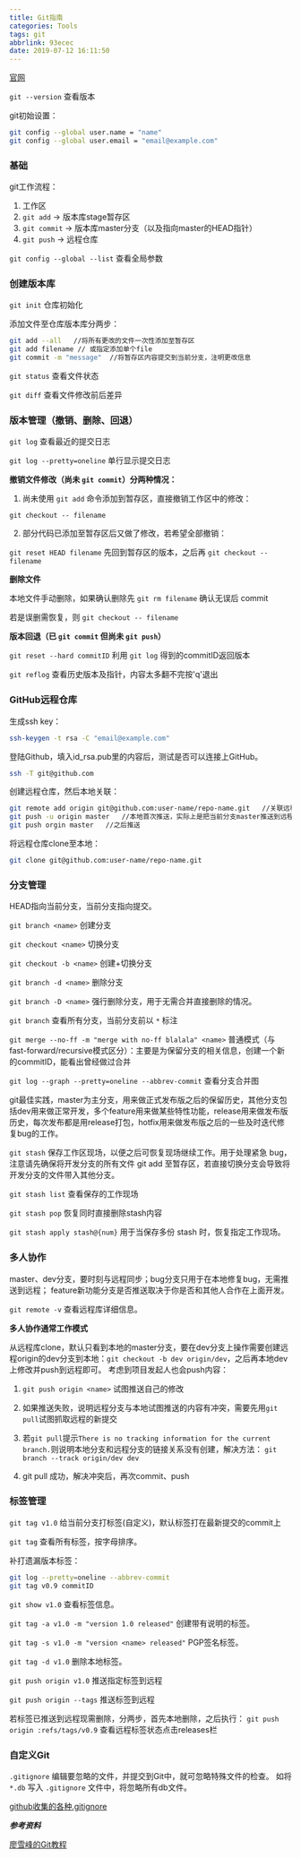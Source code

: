 ```yaml
---
title: Git指南
categories: Tools
tags: git
abbrlink: 93ecec
date: 2019-07-12 16:11:50
---
```



[官网](https://git-for-windows.github.io/)

`git --version` 查看版本

git初始设置：
```bash
git config --global user.name = "name"
git config --global user.email = "email@example.com"
```

### 基础

git工作流程：
1. 工作区 
2. `git add` -> 版本库stage暂存区
3. `git commit` -> 版本库master分支（以及指向master的HEAD指针）
4. `git push` -> 远程仓库

`git config --global --list` 查看全局参数
<!-- more -->

### 创建版本库

`git init` 仓库初始化

添加文件至仓库版本库分两步：
```bash
git add --all   //将所有更改的文件一次性添加至暂存区
git add filename // 或指定添加单个file
git commit -m "message"  //将暂存区内容提交到当前分支，注明更改信息
```

`git status` 查看文件状态

`git diff` 查看文件修改前后差异
<!--more-->
 
### 版本管理（撤销、删除、回退）

`git log` 查看最近的提交日志

`git log --pretty=oneline` 单行显示提交日志

**撤销文件修改（尚未  `git commit`）分两种情况：**

1. 尚未使用 `git add` 命令添加到暂存区，直接撤销工作区中的修改：

`git checkout -- filename`

2. 部分代码已添加至暂存区后又做了修改，若希望全部撤销：

`git reset HEAD filename` 先回到暂存区的版本，之后再 `git checkout -- filename`

**删除文件**

本地文件手动删除，如果确认删除先 `git rm filename` 确认无误后 commit 

若是误删需恢复，则 `git checkout -- filename` 

**版本回退（已  `git commit` 但尚未 `git push`）**

`git reset --hard commitID` 利用 `git log` 得到的commitID返回版本

`git reflog` 查看历史版本及指针，内容太多翻不完按'q'退出


### GitHub远程仓库

生成ssh key：
```bash
ssh-keygen -t rsa -C "email@example.com"
```

登陆Github，填入id_rsa.pub里的内容后，测试是否可以连接上GitHub。
```bash
ssh -T git@github.com
```

创建远程仓库，然后本地关联：
```bash
git remote add origin git@github.com:user-name/repo-name.git   //关联远程repo
git push -u origin master   //本地首次推送，实际上是把当前分支master推送到远程
git push orgin master   //之后推送
```

将远程仓库clone至本地：
```bash
git clone git@github.com:user-name/repo-name.git
```

### 分支管理

HEAD指向当前分支，当前分支指向提交。

`git branch <name>` 创建分支

`git checkout <name>` 切换分支

`git checkout -b <name>` 创建+切换分支

`git branch -d <name>` 删除分支

`git branch -D <name>` 强行删除分支，用于无需合并直接删除的情况。

`git branch` 查看所有分支，当前分支前以 `*` 标注

`git merge --no-ff -m "merge with no-ff blalala" <name>`
普通模式（与fast-forward/recursive模式区分）：主要是为保留分支的相关信息，创建一个新的commitID，能看出曾经做过合并

`git log --graph --pretty=oneline --abbrev-commit` 查看分支合并图

git最佳实践，master为主分支，用来做正式发布版之后的保留历史，其他分支包括dev用来做正常开发，多个feature用来做某些特性功能，release用来做发布版历史，每次发布都是用release打包，hotfix用来做发布版之后的一些及时迭代修复bug的工作。

`git stash` 保存工作区现场，以便之后可恢复现场继续工作。用于处理紧急 bug，注意请先确保将开发分支的所有文件 git add 至暂存区，若直接切换分支会导致将开发分支的文件带入其他分支。

`git stash list` 查看保存的工作现场

`git stash pop` 恢复同时直接删除stash内容

`git stash apply stash@{num}` 用于当保存多份 stash 时，恢复指定工作现场。

### 多人协作

master、dev分支，要时刻与远程同步；bug分支只用于在本地修复bug，无需推送到远程；
feature新功能分支是否推送取决于你是否和其他人合作在上面开发。

`git remote -v` 查看远程库详细信息。

**多人协作通常工作模式**

从远程库clone，默认只看到本地的master分支，要在dev分支上操作需要创建远程origin的dev分支到本地：`git checkout -b dev origin/dev`，之后再本地dev上修改并push到远程即可。
考虑到项目发起人也会push内容：

1. `git push origin <name>` 试图推送自己的修改

2. 如果推送失败，说明远程分支与本地试图推送的内容有冲突，需要先用`git pull`试图抓取远程的新提交

3. 若`git pull`提示`There is no tracking information for the current branch.`则说明本地分支和远程分支的链接关系没有创建，解决方法：
`git branch --track origin/dev dev`

4. git pull 成功，解决冲突后，再次commit、push

### 标签管理

`git tag v1.0` 给当前分支打标签(自定义)，默认标签打在最新提交的commit上

`git tag` 查看所有标签，按字母排序。

补打遗漏版本标签：
```bash
git log --pretty=oneline --abbrev-commit
git tag v0.9 commitID
```

`git show v1.0` 查看标签信息。

`git tag -a v1.0 -m "version 1.0 released"` 创建带有说明的标签。

`git tag -s v1.0 -m "version <name> released"` PGP签名标签。

`git tag -d v1.0` 删除本地标签。

`git push origin v1.0` 推送指定标签到远程

`git push origin --tags` 推送标签到远程

若标签已推送到远程现需删除，分两步，首先本地删除，之后执行：
`git push origin :refs/tags/v0.9` 查看远程标签状态点击releases栏

### 自定义Git

`.gitignore` 编辑要忽略的文件，并提交到Git中，就可忽略特殊文件的检查。
如将 `*.db` 写入 `.gitignore` 文件中，将忽略所有db文件。

[github收集的各种.gitignore](https://github.com/github/gitignore)
<br/>

***参考资料***

[廖雪峰的Git教程](http://www.liaoxuefeng.com/wiki/0013739516305929606dd18361248578c67b8067c8c017b000)
